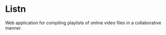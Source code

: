 Listn
=====
Web application for compiling playlists of online video files in a collaborative manner.